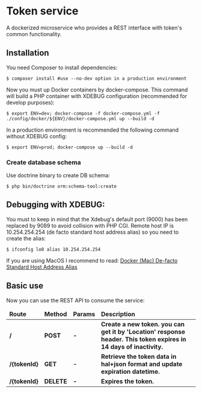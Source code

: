 Token service
==============

A dockerized microservice who provides a REST interface with token's common functionality.

## Installation

You need Composer to install dependencies:

<pre><code>$ composer install #use --no-dev option in a production environment</code></pre>

Now you must up Docker containers by docker-compose. This command will build a PHP container with XDEBUG configuration
(recommended for develop purposes):

<pre><code>$ export ENV=dev; docker-compose -f docker-compose.yml -f ./config/docker/${ENV}/docker-compose.yml up --build -d</code></pre>

In a production environment is recommended the following command without XDEBUG config:

<pre><code>$ export ENV=prod; docker-compose up --build -d</code></pre>

### Create database schema

Use doctrine binary to create DB schema:

<pre><code>$ php bin/doctrine orm:schema-tool:create</code></pre>

## Debugging with XDEBUG:

You must to keep in mind that the Xdebug's default port (9000) has been replaced by 9089 to avoid collision with PHP CGI.
Remote host IP is 10.254.254.254 (de facto standard host address alias) so you need to create the alias:

<pre><code>$ ifconfig lo0 alias 10.254.254.254</code></pre>

If you are using MacOS I recommend to read: [Docker (Mac) De-facto Standard Host Address Alias](https://gist.github.com/ralphschindler/535dc5916ccbd06f53c1b0ee5a868c93)

## Basic use

Now you can use the REST API to consume the service:

<table>
	<thead>
		<tr>
			<td><strong>Route</strong></td>
			<td><strong>Method</strong></td>
			<td><strong>Params</strong></td>
			<td><strong>Description</strong></td>
		</tr>
	</thead>
	<tbody>
        <tr>
            <td><strong>/</strong></td>
            <td><strong>POST</strong></td>
            <td><strong>-</strong></td>
            <td><strong>Create a new token. you can get it by 'Location' response header. This token expires in 14 days of inactivity.</strong></td>
        </tr>
        <tr>
            <td><strong>/{tokenId}</strong></td>
            <td><strong>GET</strong></td>
            <td><strong>-</strong></td>
            <td><strong>Retrieve the token data in hal+json format and update expiration datetime.</strong></td>
        </tr>
        <tr>
            <td><strong>/{tokenId}</strong></td>
            <td><strong>DELETE</strong></td>
            <td><strong>-</strong></td>
            <td><strong>Expires the token.</strong></td>
        </tr>
	</tbody>
</table>
